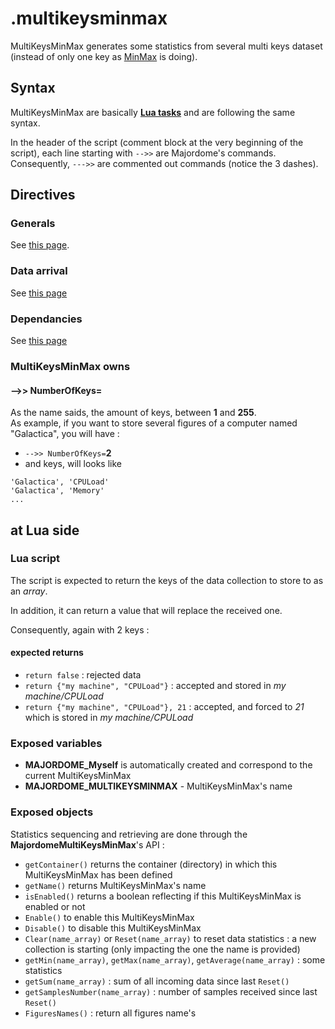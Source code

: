 # .multikeysminmax
MultiKeysMinMax generates some statistics from several multi keys dataset (instead of only one key as [MinMax](MinMax.md) is doing).

## Syntax

MultiKeysMinMax are basically **[Lua tasks](Task(lua).md)** and are following the same syntax.

In the header of the script (comment block at the very beginning of the script), each line starting with `-->>` are Majordome's commands.<br>
Consequently, `--->>` are commented out commands (notice the 3 dashes).

## Directives

### Generals
See [this page](Headers%20and%20Shared%20Directives.md#general-directives).
### Data arrival
See [this page](Headers%20and%20Shared%20Directives.md#triggering-while-providing-data)
### Dependancies
See [this page](Headers%20and%20Shared%20Directives.md#dependancies)

### MultiKeysMinMax owns
#### -->> NumberOfKeys=
As the name saids, the amount of keys, between **1** and **255**.<br>
As example, if you want to store several figures of a computer named "Galactica", you will have :
- `-->> NumberOfKeys=`**2**
- and keys, will looks like
```
'Galactica', 'CPULoad'
'Galactica', 'Memory'
...
```

## at Lua side
### Lua script
The script is expected to return the keys of the data collection to store to as an *array*.

In addition, it can return a value that will replace the received one.

Consequently, again with 2 keys :
#### expected returns
- `return false` : rejected data
- `return {"my machine", "CPULoad"}` : accepted and stored in *my machine/CPULoad*
- `return {"my machine", "CPULoad"}, 21` : accepted, and forced to *21* which is stored in *my machine/CPULoad*

### Exposed variables
- **MAJORDOME_Myself** is automatically created and correspond to the current MultiKeysMinMax
- **MAJORDOME_MULTIKEYSMINMAX** - MultiKeysMinMax's name

### Exposed objects
Statistics sequencing and retrieving are done through the **MajordomeMultiKeysMinMax**'s API :
- `getContainer()` returns the container (directory) in which this MultiKeysMinMax has been defined
- `getName()` returns MultiKeysMinMax's name
- `isEnabled()` returns a boolean reflecting if this MultiKeysMinMax is enabled or not
- `Enable()` to enable this MultiKeysMinMax
- `Disable()` to disable this MultiKeysMinMax 
- `Clear(name_array)` or `Reset(name_array)` to reset data statistics : a new collection is starting (only impacting the one the name is provided)
- `getMin(name_array)`, `getMax(name_array)`, `getAverage(name_array)` : some statistics
- `getSum(name_array)` : sum of all incoming data since last `Reset()`
- `getSamplesNumber(name_array)` : number of samples received since last `Reset()`
- `FiguresNames()` : return all figures name's
